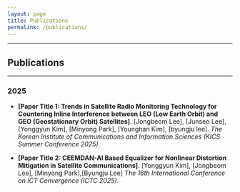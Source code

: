 ```yaml
---
layout: page
title: Publications
permalink: /publications/
---
```


---
## Publications
---
### 2025
* **[Paper Title 1: Trends in Satellite Radio Monitoring Technology for Countering Inline Interference between LEO (Low Earth Orbit) and GEO (Geostationary Orbit) Satellites]**. [Jongbeom Lee], [Junseo Lee], [Yonggyun Kim], [Minyong Park], [Younghan Kim], [byungju lee]. 
*The Korean Institute of Communications and Information Sciences (KICS Summer Conference 2025)*.

* **[Paper Title 2: CEEMDAN-AI Based Equalizer for Nonlinear Distortion Mitigation in Satellite Communications]**.
[Yonggyun Kim], [Jongbeom Lee], [Minyong Park],[Byungju Lee]
*The 16th International Conference on ICT Convergence (ICTC 2025)*.
